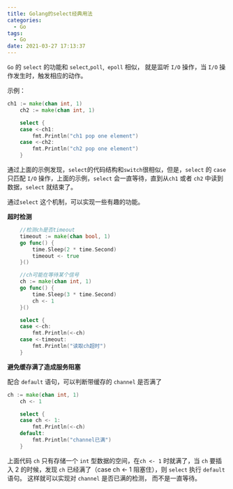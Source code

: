 ```yaml
---
title: Golang的select经典用法
categories:
  - Go
tags:
  - Go
date: 2021-03-27 17:13:37
---
```


`Go` 的 `select` 的功能和 `select`,`poll`,` epoll` 相似， 就是监听 `I/O` 操作，当 `I/O` 操作发生时，触发相应的动作。

示例：

```go
ch1 := make(chan int, 1)
	ch2 := make(chan int, 1)

	select {
	case <-ch1:
		fmt.Println("ch1 pop one element")
	case <-ch2:
		fmt.Println("ch2 pop one element")
	}
```

通过上面的示例发现，`select`的代码结构和`switch`很相似，但是，`select` 的 `case` 只匹配 `I/O` 操作，上面的示例，`select` 会一直等待，直到从`ch1` 或者 `ch2` 中读到数据，`select` 就结束了。

通过`select` 这个机制，可以实现一些有趣的功能。

**超时检测**

```go
	//检测ch是否timeout
	timeout := make(chan bool, 1)
	go func() {
		time.Sleep(2 * time.Second)
		timeout <- true
	}()

	//ch可能在等待某个信号
	ch := make(chan int, 1)
	go func() {
		time.Sleep(3 * time.Second)
		ch <- 1
	}()

	select {
	case <-ch:
		fmt.Println(<-ch)
	case <-timeout:
		fmt.Println("读取ch超时")
	}
```

**避免缓存满了造成服务阻塞**

配合 `default` 语句，可以判断带缓存的 `channel` 是否满了

```go
ch := make(chan int, 1)
	ch <- 1

	select {
	case ch <- 1:
		fmt.Println(<-ch)
	default:
		fmt.Println("channel已满")
	}
```

上面代码 `ch` 只有存储一个 `int` 型数据的空间，在`ch <- 1` 时就满了，当 `ch` 要插入 2 的时候，发现 `ch` 已经满了（case ch <- 1 阻塞住），则 `select` 执行 `default` 语句。 这样就可以实现对 `channel` 是否已满的检测， 而不是一直等待。